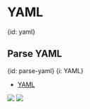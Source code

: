 # YAML
{id: yaml}

## Parse YAML
{id: parse-yaml}
{i: YAML}

* [YAML](https://crystal-lang.org/api/YAML.html)

![](examples/yaml/crystal.yml)
![](examples/yaml/use_yaml.cr)



